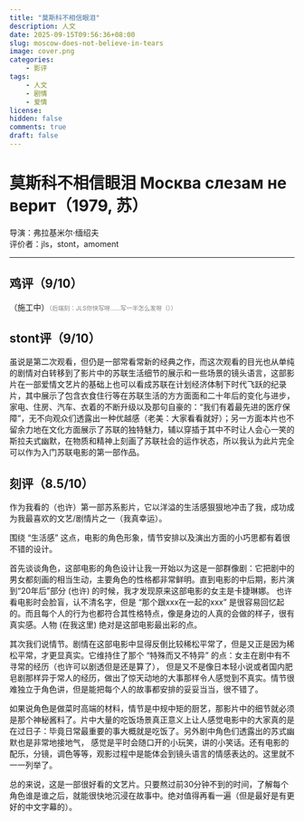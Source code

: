 ```yaml
---
title: "莫斯科不相信眼泪"
description: 人文
date: 2025-09-15T09:56:36+08:00
slug: moscow-does-not-believe-in-tears
image: cover.png
categories:
    - 影评
tags:
    - 人文
    - 剧情
    - 爱情
license: 
hidden: false
comments: true
draft: false
---
```


# 莫斯科不相信眼泪 Москва слезам не верит（1979, 苏）

导演：弗拉基米尔·缅绍夫  
评价者：jls，stont，amoment

***

## 鸡评（9/10）

（施工中）<span style="font-size:0.75em !important; color:gray !important;">（后端刻：JLS你快写呀……写一半怎么发呀（））</span>   

## stont评（9/10）

虽说是第二次观看，但仍是一部常看常新的经典之作，而这次观看的目光也从单纯的剧情对白转移到了影片中的苏联生活细节的展示和一些场景的镜头语言，这部影片在一部爱情文艺片的基础上也可以看成苏联在计划经济体制下时代飞跃的纪录片，其中展示了包含衣食住行等在苏联生活的方方面面和二十年后的变化与进步，家电、住房、汽车、衣着的不断升级以及那句自豪的：“我们有着最先进的医疗保障”，无不向观众们透露出一种优越感（老美：大家看看就好）；另一方面本片也不留余力地在文化方面展示了苏联的独特魅力，辅以穿插于其中不时让人会心一笑的斯拉夫式幽默，在物质和精神上刻画了苏联社会的运作状态，所以我认为此片完全可以作为入门苏联电影的第一部作品。

## 刻评（8.5/10）

作为我看的（也许）第一部苏系影片，它以洋溢的生活感狠狠地冲击了我，成功成为我最喜欢的文艺/剧情片之一（我真幸运）。

围绕 “生活感” 这点，电影的角色形象，情节安排以及演出方面的小巧思都有着很不错的设计。

首先谈谈角色，这部电影的角色设计让我一开始以为这是一部群像剧：它把剧中的男女都刻画的相当生动，主要角色的性格都非常鲜明。直到电影的中后期，影片演到“20年后”部分 (也许) 的时候，我才发现原来这部电影的女主是卡捷琳娜。
也许看电影时会脸盲，认不清名字，但是 “那个跟xxx在一起的xxx” 是很容易回忆起的。而且每个人的行为也都符合其性格特点，像是身边的人真的会做的样子，很有真实感。人物 (在我这里) 绝对是这部电影最出彩的点。

其次我们说情节。剧情在这部电影中显得反倒比较稀松平常了，但是又正是因为稀松平常，才更显真实。它维持住了那个 “特殊而又不特异” 的点：女主在剧中有不寻常的经历（也许可以剧透但是还是算了），
但是又不是像日本轻小说或者国内肥皂剧那样异于常人的经历，做出了惊天动地的大事那样令人感觉到不真实。情节很难独立于角色讲，但是能把每个人的故事都安排的妥妥当当，很不错了。

如果说角色是做菜时高端的材料，情节是中规中矩的厨艺，那影片中的细节就必须是那个神秘酱料了。片中大量的吃饭场景真正意义上让人感觉电影中的大家真的是在过日子：毕竟日常最重要的事大概就是吃饭了。另外剧中角色们透露出的苏式幽默也是非常地接地气，
感觉是平时会随口开的小玩笑，讲的小笑话。还有电影的配乐，分镜，调色等等，观影过程中是能体会到镜头语言的情感表达的。这里就不一一列举了。

总的来说，这是一部很好看的文艺片。只要熬过前30分钟不到的时间，了解每个角色谁是谁之后，就能很快地沉浸在故事中。绝对值得再看一遍（但是最好是有更好的中文字幕的）。
